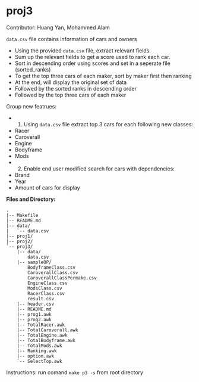 # proj3
Contributor: Huang Yan, Mohammed Alam

`data.csv` file contains information of cars and owners

* Using the provided `data.csv` file, extract relevant fields.
* Sum up the relevant fields to get a score used to rank each car.
* Sort in descending order using scores and set in a seperate file (sorted_ranks)
* To get the top three cars of each maker, sort by maker first then ranking
* At the end, will display the original set of data
* Followed by the sorted ranks in descending order
* Followed by the top three cars of each maker

Group new featrues:
* 1) Using `data.csv` file extract top 3 cars for each following new classes:
* Racer
* Caroverall
* Engine
* Bodyframe
* Mods
* 2) Enable end user modified search for cars with dependencies:
* Brand
* Year
* Amount of cars for display

**Files and Directory:**

```
.
|-- Makefile
|-- README.md
|-- data/
|   `-- data.csv
|-- proj1/
|-- proj2/
`-- proj3/
    |-- data/
        data.csv
    |-- sampleOP/
        BodyframeClass.csv
        CaroverallClass.csv
        CaroverallClassPermake.csv
        EngineClass.csv
        ModsClass.csv
        RacerClass.csv
        result.csv
    |-- header.csv
    |-- README.md
    |-- prog1.awk
    |-- prog2.awk
    |-- TotalRacer.awk
    |-- TotalCaroverall.awk
    |-- TotalEngine.awk
    |-- TotalBodyframe.awk
    |-- TotalMods.awk
    |-- Ranking.awk
    |-- option.awk
    `-- SelectTop.awk
```

Instructions: run comand `make p3 -s` from root directory
